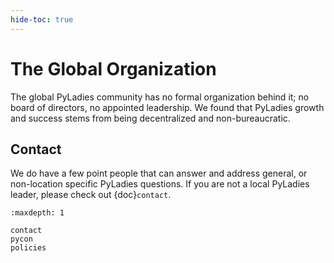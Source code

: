 ```yaml
---
hide-toc: true
---
```

# The Global Organization

The global PyLadies community has no formal organization behind it; no board of directors, no appointed leadership. 
We found that PyLadies growth and success stems from being decentralized and non-bureaucratic.

## Contact

We do have a few point people that can answer and address general, or non-location specific PyLadies questions.
If you are not a local PyLadies leader, please check out {doc}`contact`.

```{toctree}
:maxdepth: 1

contact
pycon
policies
```
